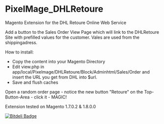PixelMage_DHLRetoure
====================

Magento Extension for the DHL Retoure Online Web Service

Add a button to the Sales Order View Page which will link to the DHLRetoure Site with prefilled values for the customer.
Vales are used from the shippingadress.

How to install:
- Copy the content into your Magento Directory
- Edit view.php in app/local/Pixelmage/DHLRetoure/Block/Adminhtml/Sales/Order and insert the URL you get from DHL into $url.
- Save and flush caches

Open a random order page - notice the new button "Retoure" on the Top-Button-Area - click it - MAGIC!

Extension tested on Magento 1.7.0.2 & 1.8.0.0


[![Bitdeli Badge](https://d2weczhvl823v0.cloudfront.net/Skinwalker/pixelmage_dhlretoure/trend.png)](https://bitdeli.com/free "Bitdeli Badge")


